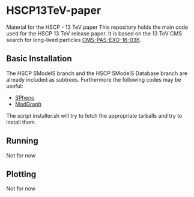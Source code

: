 # HSCP13TeV-paper
Material for the HSCP - 13 TeV paper
This repository holds the main code used for the HSCP 13 TeV release paper.
It is based on the 13 TeV CMS search for long-lived particles [CMS-PAS-EXO-16-036](http://cms-results.web.cern.ch/cms-results/public-results/preliminary-results/EXO-16-036/).


## Basic Installation ##

The HSCP SModelS branch and the HSCP SModelS Database branch are already included as subtrees.
Furthermore the following codes may be useful:

  * [SPheno](https://spheno.hepforge.org/)
  * [MadGraph](https://sarah.hepforge.org/)

The script installer.sh will try to fetch the appropriate tarballs and try to install them.


## Running ##

Not for now

## Plotting ##

Not for now
